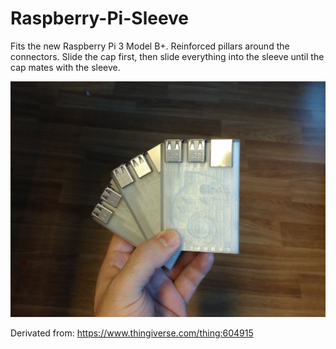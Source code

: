 # Raspberry-Pi-Sleeve
Fits the new Raspberry Pi 3 Model B+. Reinforced pillars around the connectors. Slide the cap first, then slide everything into the sleeve until the cap mates with the sleeve.

![](images/3sleeves.jpg)

Derivated from: https://www.thingiverse.com/thing:604915
